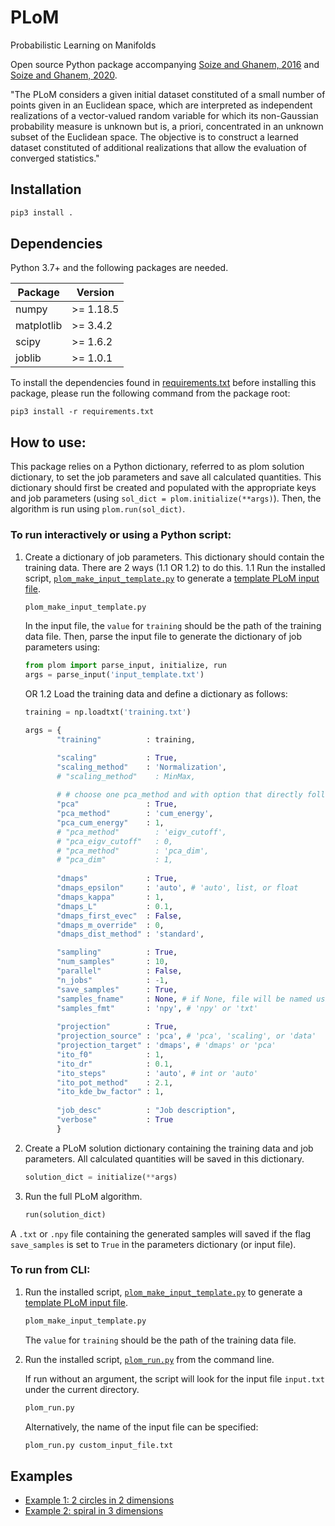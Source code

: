 # PLoM
Probabilistic Learning on Manifolds

Open source Python package accompanying [Soize and Ghanem, 2016](https://doi.org/10.1016/j.jcp.2016.05.044) and [Soize and Ghanem, 2020](https://doi.org/10.48550/arXiv.2002.12653).

"The PLoM considers a given initial dataset constituted of a small number of points given in an Euclidean space, which are interpreted as independent realizations of a vector-valued random variable for which its non-Gaussian probability measure is unknown but is, a priori, concentrated in an unknown subset of the Euclidean space. The objective is to construct a learned dataset constituted of additional realizations that allow the evaluation of converged statistics."

## Installation
```bash
pip3 install .
```

## Dependencies
Python 3.7+ and the following packages are needed.

  Package     | Version  
--------------|-------------
  numpy       | >= 1.18.5
  matplotlib  | >= 3.4.2
  scipy       | >= 1.6.2
  joblib      | >= 1.0.1

To install the dependencies found in [requirements.txt](requirements.txt) before installing this package, please run the following command from the package root:

```shell
pip3 install -r requirements.txt
```

## How to use:
This package relies on a Python dictionary, referred to as plom solution dictionary, to set the job parameters and save all calculated quantities. This dictionary should first be created and populated with the appropriate keys and job parameters (using `sol_dict = plom.initialize(**args)`). Then, the algorithm is run using `plom.run(sol_dict)`.

### To run interactively or using a Python script:
1. Create a dictionary of job parameters. This dictionary should contain the training data. There are 2 ways (1.1 OR 1.2) to do this.
   1.1 Run the installed script, [`plom_make_input_template.py`](scripts/plom_make_input_template.py) to generate a [template PLoM input file](scripts/input_template.txt).
   ```bash
   plom_make_input_template.py
   ```
   In the input file, the `value` for `training` should be the path of the training data file.
   Then, parse the input file to generate the dictionary of job parameters using:
   ```python
   from plom import parse_input, initialize, run
   args = parse_input('input_template.txt')
   ```
   OR
   1.2 Load the training data and define a dictionary as follows:
   ```python
   training = np.loadtxt('training.txt')
   
   args = {
		  "training"          : training,

		  "scaling"           : True,
		  "scaling_method"    : 'Normalization',
		  # "scaling_method"    : MinMax,
		   
		  # # choose one pca_method and with option that directly follows it
		  "pca"               : True,
		  "pca_method"        : 'cum_energy',
		  "pca_cum_energy"    : 1,
		  # "pca_method"        : 'eigv_cutoff',
		  # "pca_eigv_cutoff"   : 0,
		  # "pca_method"        : 'pca_dim',
		  # "pca_dim"           : 1,
		  
		  "dmaps"             : True,
		  "dmaps_epsilon"     : 'auto', # 'auto', list, or float
		  "dmaps_kappa"       : 1,
		  "dmaps_L"           : 0.1,
		  "dmaps_first_evec"  : False,
		  "dmaps_m_override"  : 0,
		  "dmaps_dist_method" : 'standard',

		  "sampling"          : True,
		  "num_samples"       : 10,
		  "parallel"          : False,
		  "n_jobs"            : -1,
		  "save_samples"      : True,
		  "samples_fname"     : None, # if None, file will be named using job_desc and save time
		  "samples_fmt"       : 'npy', # 'npy' or 'txt'
		  
		  "projection"        : True,
		  "projection_source" : 'pca', # 'pca', 'scaling', or 'data'
		  "projection_target" : 'dmaps', # 'dmaps' or 'pca'
		  "ito_f0"            : 1,
		  "ito_dr"            : 0.1,
		  "ito_steps"         : 'auto', # int or 'auto'
		  "ito_pot_method"    : 2.1,
		  "ito_kde_bw_factor" : 1,
		  
		  "job_desc"          : "Job description",
		  "verbose"           : True
		  }
   ```

2. Create a PLoM solution dictionary containing the training data and job parameters. All calculated quantities will be saved in this dictionary.
    ```python
	solution_dict = initialize(**args)
	```

3. Run the full PLoM algorithm.
    ```python
	run(solution_dict)
	```

A `.txt` or `.npy` file containing the generated samples will saved if the flag `save_samples` is set to `True` in the parameters dictionary (or input file).

### To run from CLI:
1. Run the installed script, [`plom_make_input_template.py`](scripts/plom_make_input_template.py) to generate a [template PLoM input file](scripts/input_template.txt). 
   ```bash
   plom_make_input_template.py
   ```
   The `value` for `training` should be the path of the training data file.
   
2. Run the installed script, [`plom_run.py`](scripts/plom_run.py) from the command line.

   If run without an argument, the script will look for the input file `input.txt` under the current directory.
   ```bash
   plom_run.py
   ```
   Alternatively, the name of the input file can be specified:
   ```bash
   plom_run.py custom_input_file.txt
   ```

## Examples
* [Example 1: 2 circles in 2 dimensions](examples/circle2d/2circles_script.ipynb)
* [Example 2: spiral in 3 dimensions](examples/spiral3d/spiral_script.ipynb)